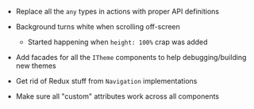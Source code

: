 * Replace all the `any` types in actions with proper API definitions

* Background turns white when scrolling off-screen  
    * Started happening when `height: 100%` crap was added

* Add facades for all the `ITheme` components to help debugging/building new themes
* Get rid of Redux stuff from `Navigation` implementations

* Make sure all "custom" attributes work across all components